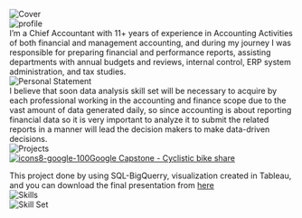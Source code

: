 ![Cover](https://user-images.githubusercontent.com/83392117/179393906-20d203ff-f5b1-4012-b9bb-67080da21a24.jpg)  
![profile ](https://user-images.githubusercontent.com/83392117/179398884-480ca508-996e-45df-a868-c497026f2d4c.png)  
I’m a Chief Accountant with 11+ years of experience in Accounting Activities of both financial and management accounting,  and during my journey I was responsible for preparing financial and performance reports, assisting departments with annual budgets and reviews, internal control, ERP system administration, and tax studies.  
![Personal Statement ](https://user-images.githubusercontent.com/83392117/179398662-9af7bbca-78b3-4dca-977a-1d561f067b9a.png)  
I believe that soon data analysis skill set will be necessary to acquire by each professional working in the accounting and finance scope due to the vast amount of data generated daily, so since accounting is about reporting financial data so it is very important to analyze it to submit the related reports in a manner will lead the decision makers to make data-driven decisions.  
![Projects ](https://user-images.githubusercontent.com/83392117/179399191-cad719f4-b612-483f-bff7-b2a7d1697fd7.png)  
[![icons8-google-100](https://user-images.githubusercontent.com/83392117/179399648-a1861f4e-6447-4322-a86a-ee6bafd53896.png)Google Capstone - Cyclistic bike share](https://khaled-fh.github.io/google_capstone/)

This project done by using SQL-BigQuerry, visualization created in Tableau, and you can download the final presentation from [here](https://downgit.github.io/#/home?url=https://github.com/khaled-FH/google_capstone/blob/main/Cyclistic%20Riders%E2%80%99%20Behavior%20Analysis.pptx)  
![Skills ](https://user-images.githubusercontent.com/83392117/179420839-30aa2951-95db-4138-a2ca-60732b1a2291.png)  
![Skill Set](https://user-images.githubusercontent.com/83392117/179421309-51026c1b-b082-4d1b-84ee-689affdaed2e.png)








